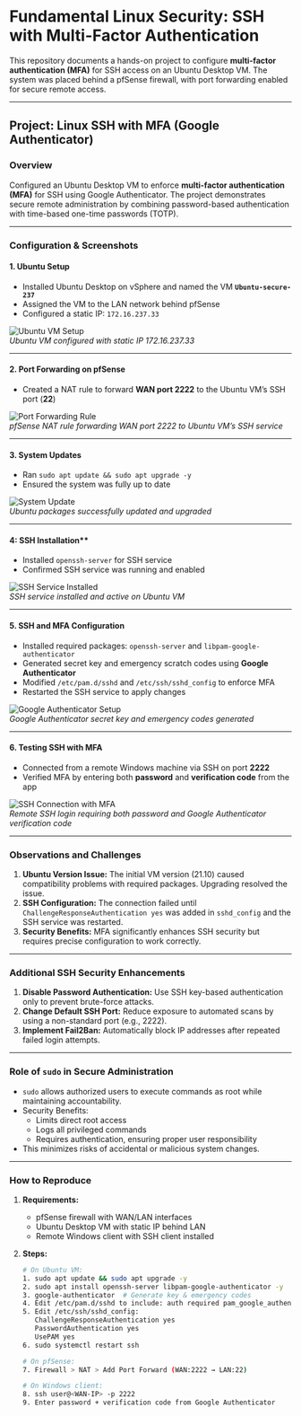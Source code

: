 # Fundamental Linux Security: SSH with Multi-Factor Authentication

This repository documents a hands-on project to configure **multi-factor authentication (MFA)** for SSH access on an Ubuntu Desktop VM. The system was placed behind a pfSense firewall, with port forwarding enabled for secure remote access.

---

## **Project: Linux SSH with MFA (Google Authenticator)**
### **Overview**
Configured an Ubuntu Desktop VM to enforce **multi-factor authentication (MFA)** for SSH using Google Authenticator. The project demonstrates secure remote administration by combining password-based authentication with time-based one-time passwords (TOTP).

---

### **Configuration & Screenshots**

#### 1. Ubuntu Setup
- Installed Ubuntu Desktop on vSphere and named the VM **`Ubuntu-secure-237`**  
- Assigned the VM to the LAN network behind pfSense  
- Configured a static IP: `172.16.237.33`  

![Ubuntu VM Setup](screenshots/linux-ssh-ubuntu-vm.png)  
*Ubuntu VM configured with static IP 172.16.237.33*

---

#### 2. Port Forwarding on pfSense
- Created a NAT rule to forward **WAN port 2222** to the Ubuntu VM’s SSH port (**22**)  

![Port Forwarding Rule](screenshots/linux-ssh-port-forwarding.png)  
*pfSense NAT rule forwarding WAN port 2222 to Ubuntu VM’s SSH service*

---

#### 3. System Updates
- Ran `sudo apt update && sudo apt upgrade -y`  
- Ensured the system was fully up to date  

![System Update](screenshots/linux-ssh-system-update.png)  
*Ubuntu packages successfully updated and upgraded*

---

#### 4: SSH Installation**
- Installed `openssh-server` for SSH service  
- Confirmed SSH service was running and enabled  

![SSH Service Installed](screenshots/linux-ssh-04-ssh-install.png)  
*SSH service installed and active on Ubuntu VM*

---

#### 5. SSH and MFA Configuration
- Installed required packages: `openssh-server` and `libpam-google-authenticator`  
- Generated secret key and emergency scratch codes using **Google Authenticator**  
- Modified `/etc/pam.d/sshd` and `/etc/ssh/sshd_config` to enforce MFA  
- Restarted the SSH service to apply changes  

![Google Authenticator Setup](screenshots/linux-ssh-google-auth.png)  
*Google Authenticator secret key and emergency codes generated*

---

#### 6. Testing SSH with MFA
- Connected from a remote Windows machine via SSH on port **2222**  
- Verified MFA by entering both **password** and **verification code** from the app  

![SSH Connection with MFA](screenshots/linux-ssh-mfa-connection.png)  
*Remote SSH login requiring both password and Google Authenticator verification code*

---

### **Observations and Challenges**
1. **Ubuntu Version Issue:** The initial VM version (21.10) caused compatibility problems with required packages. Upgrading resolved the issue.  
2. **SSH Configuration:** The connection failed until `ChallengeResponseAuthentication yes` was added in `sshd_config` and the SSH service was restarted.  
3. **Security Benefits:** MFA significantly enhances SSH security but requires precise configuration to work correctly.  

---

### **Additional SSH Security Enhancements**
1. **Disable Password Authentication:** Use SSH key-based authentication only to prevent brute-force attacks.  
2. **Change Default SSH Port:** Reduce exposure to automated scans by using a non-standard port (e.g., 2222).  
3. **Implement Fail2Ban:** Automatically block IP addresses after repeated failed login attempts.  

---

### **Role of `sudo` in Secure Administration**
- `sudo` allows authorized users to execute commands as root while maintaining accountability.  
- Security Benefits:  
  - Limits direct root access  
  - Logs all privileged commands  
  - Requires authentication, ensuring proper user responsibility  
- This minimizes risks of accidental or malicious system changes.  

---

### **How to Reproduce**
1. **Requirements:**  
   - pfSense firewall with WAN/LAN interfaces  
   - Ubuntu Desktop VM with static IP behind LAN  
   - Remote Windows client with SSH client installed  

2. **Steps:**  
   ```bash
   # On Ubuntu VM:
   1. sudo apt update && sudo apt upgrade -y
   2. sudo apt install openssh-server libpam-google-authenticator -y
   3. google-authenticator  # Generate key & emergency codes
   4. Edit /etc/pam.d/sshd to include: auth required pam_google_authenticator.so
   5. Edit /etc/ssh/sshd_config:
      ChallengeResponseAuthentication yes
      PasswordAuthentication yes
      UsePAM yes
   6. sudo systemctl restart ssh

   # On pfSense:
   7. Firewall > NAT > Add Port Forward (WAN:2222 → LAN:22)

   # On Windows client:
   8. ssh user@<WAN-IP> -p 2222
   9. Enter password + verification code from Google Authenticator

